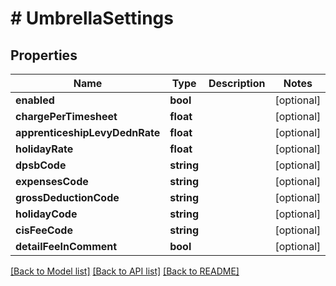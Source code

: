 # # UmbrellaSettings

## Properties

Name | Type | Description | Notes
------------ | ------------- | ------------- | -------------
**enabled** | **bool** |  | [optional]
**chargePerTimesheet** | **float** |  | [optional]
**apprenticeshipLevyDednRate** | **float** |  | [optional]
**holidayRate** | **float** |  | [optional]
**dpsbCode** | **string** |  | [optional]
**expensesCode** | **string** |  | [optional]
**grossDeductionCode** | **string** |  | [optional]
**holidayCode** | **string** |  | [optional]
**cisFeeCode** | **string** |  | [optional]
**detailFeeInComment** | **bool** |  | [optional]

[[Back to Model list]](../../README.md#models) [[Back to API list]](../../README.md#endpoints) [[Back to README]](../../README.md)
